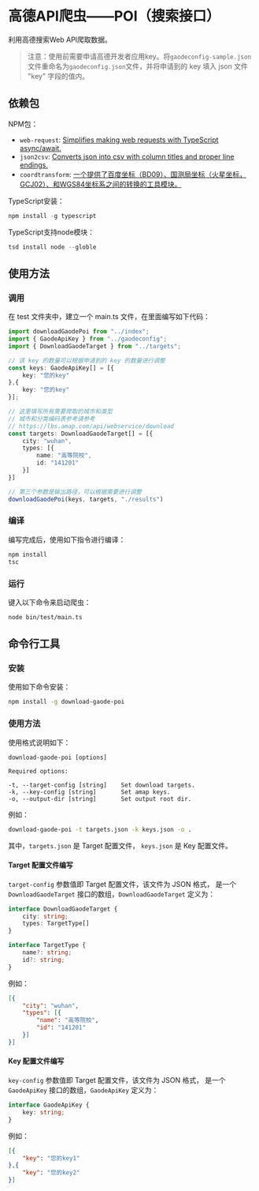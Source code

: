 # 高德API爬虫——POI（搜索接口）

利用高德搜索Web API爬取数据。

> 注意：使用前需要申请高德开发者应用key。将`gaodeconfig-sample.json`文件重命名为`gaodeconfig.json`文件，并将申请到的 key 填入 json 文件 "key" 字段的值内。

## 依赖包

NPM包：

- `web-request`: [Simplifies making web requests with TypeScript async/await.](https://www.npmjs.com/package/web-request)
- `json2csv`: [Converts json into csv with column titles and proper line endings.](https://www.npmjs.com/package/json2csv)
- `coordtransform`: [一个提供了百度坐标（BD09）、国测局坐标（火星坐标，GCJ02）、和WGS84坐标系之间的转换的工具模块。](https://www.npmjs.com/package/coordtransform)

TypeScript安装：

```ts
npm install -g typescript
```

TypeScript支持node模块：

```ts
tsd install node --globle
```

## 使用方法

### 调用

在 test 文件夹中，建立一个 main.ts 文件，在里面编写如下代码：

```ts
import downloadGaodePoi from "../index";
import { GaodeApiKey } from "../gaodeconfig";
import { DownloadGaodeTarget } from "../targets";

// 该 key 的数量可以根据申请到的 key 的数量进行调整
const keys: GaodeApiKey[] = [{
    key: "您的key"
},{
    key: "您的key"
}];

// 这里填写所有需要爬取的城市和类型
// 城市和分类编码表参考请参考
// https://lbs.amap.com/api/webservice/download
const targets: DownloadGaodeTarget[] = [{
    city: "wuhan",
    types: [{
        name: "高等院校",
        id: "141201"
    }]
}]

// 第三个参数是输出路径，可以根据需要进行调整
downloadGaodePoi(keys, targets, "./results")
```

### 编译

编写完成后，使用如下指令进行编译：

```bash
npm install
tsc
```

### 运行

键入以下命令来启动爬虫：

```bash
node bin/test/main.ts
```

## 命令行工具

### 安装

使用如下命令安装：

```bash
npm install -g download-gaode-poi
```

### 使用方法

使用格式说明如下：

```
download-gaode-poi [options]

Required options:

-t, --target-config [string]    Set download targets.
-k, --key-config [string]       Set amap keys.
-o, --output-dir [string]       Set output root dir.
```

例如：

```bash
download-gaode-poi -t targets.json -k keys.json -o .
```

其中，`targets.json` 是 Target 配置文件，
`keys.json` 是 Key 配置文件。

#### Target 配置文件编写

`target-config` 参数值即 Target 配置文件，该文件为 JSON 格式，
是一个 `DownloadGaodeTarget` 接口的数组，`DownloadGaodeTarget` 定义为：

```ts
interface DownloadGaodeTarget {
    city: string;
    types: TargetType[]
}

interface TargetType {
    name?: string;
    id?: string;
}
```

例如：

```json
[{
    "city": "wuhan",
    "types": [{
        "name": "高等院校",
        "id": "141201"
    }]
}]
```

#### Key 配置文件编写

`key-config` 参数值即 Target 配置文件，该文件为 JSON 格式，
是一个 `GaodeApiKey` 接口的数组，`GaodeApiKey` 定义为：

```ts
interface GaodeApiKey {
    key: string;
}
```

例如：

```json
[{
    "key": "您的key1"
},{
    "key": "您的key2"
}]
```